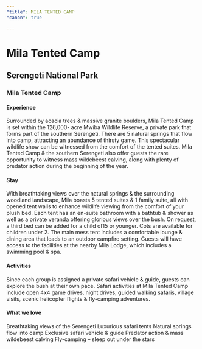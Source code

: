 ```yaml
---
"title": MILA TENTED CAMP
"canon": true

---
```


# Mila Tented Camp
## Serengeti National Park
### Mila Tented Camp

#### Experience
Surrounded by acacia trees &amp; massive granite boulders, Mila Tented Camp is set within the 126,000- acre Mwiba Wildlife Reserve, a private park that forms part of the southern Serengeti.
There are 5 natural springs that flow into camp, attracting an abundance of thirsty game.  This spectacular wildlife show can be witnessed from the comfort of the tented suites.
Mila Tented Camp &amp; the southern Serengeti also offer guests the rare opportunity to witness mass wildebeest calving, along with plenty of predator action during the beginning of the year.

#### Stay
With breathtaking views over the natural springs &amp; the surrounding woodland landscape, Mila boasts 5 tented suites &amp; 1 family suite, all with opened tent walls to enhance wildlife viewing from the comfort of your plush bed.
Each tent has an en-suite bathroom with a bathtub &amp; shower as well as a private veranda offering glorious views over the bush.  On request, a third bed can be added for a child of15 or younger.  Cots are available for children under 2.
The main mess tent includes a comfortable lounge &amp; dining area that leads to an outdoor campfire setting.
Guests will have access to the facilities at the nearby Mila Lodge, which includes a swimming pool &amp; spa.

#### Activities
Since each group is assigned a private safari vehicle &amp; guide, guests can explore the bush at their own pace.
Safari activities at Mila Tented Camp include open 4x4 game drives, night drives, guided walking safaris, village visits, scenic helicopter flights &amp; fly-camping adventures.


#### What we love
Breathtaking views of the Serengeti
Luxurious safari tents 
Natural springs flow into camp
Exclusive safari vehicle &amp; guide
Predator action &amp; mass wildebeest calving
Fly-camping – sleep out under the stars